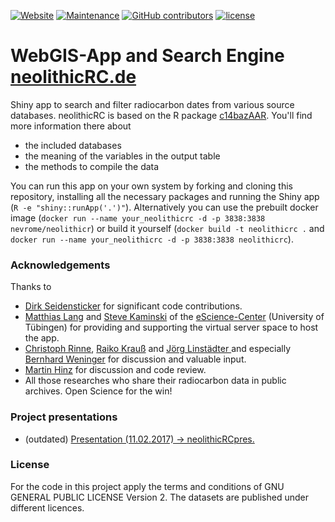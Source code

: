 [![Website](https://img.shields.io/badge/last%20webapp%20update-08.02.2017-orange.svg)](https://www.forschungsdatenarchiv.escience.uni-tuebingen.de/cSchmid/neolithicRC/) [![Maintenance](https://img.shields.io/maintenance/yes/2017.svg?maxAge=2592000)](https://github.com/nevrome/neolithicR) [![GitHub contributors](https://img.shields.io/github/contributors/nevrome/neolithicR.svg?maxAge=2592000)](https://github.com/nevrome/neolithicR/graphs/contributors) [![license](https://img.shields.io/badge/license-GPL%202-B50B82.svg)](https://github.com/nevrome/neolithicR/blob/master/LICENSE)

# WebGIS-App and Search Engine **[neolithicRC.de](https://www.forschungsdatenarchiv.escience.uni-tuebingen.de/cSchmid/neolithicRC/)**  

Shiny app to search and filter radiocarbon dates from various source databases. neolithicRC is based on the R package [c14bazAAR](https://github.com/ISAAKiel/c14bazAAR). You'll find more information there about

- the included databases
- the meaning of the variables in the output table
- the methods to compile the data

You can run this app on your own system by forking and cloning this repository, installing all the necessary packages and running the Shiny app (`R -e "shiny::runApp('.')"`). Alternatively you can use the prebuilt docker image (`docker run --name your_neolithicrc -d -p 3838:3838 nevrome/neolithicr`) or build it yourself (`docker build -t neolithicrc .` and  `docker run --name your_neolithicrc -d -p 3838:3838 neolithicrc`).

### Acknowledgements

Thanks to  

- [Dirk Seidensticker](https://uni-tuebingen.academia.edu/DirkSeidensticker) for significant code contributions.
- [Matthias Lang](http://www.escience.uni-tuebingen.de/mitarbeiter/dr-matthias-lang.html) and [Steve Kaminski](http://www.escience.uni-tuebingen.de/mitarbeiter/dr-steve-kaminski.html) of the [eScience-Center](https://www.uni-tuebingen.de/en/facilities/informations-kommunikations-und-medienzentrum-ikm/escience-center.html) (University of Tübingen) for providing and supporting the virtual server space to host the app.
- [Christoph Rinne](https://www.ufg.uni-kiel.de/en/staff-directory/scientific-collaborators/christoph-rinne), [Raiko Krauß](https://www.uni-tuebingen.de/en/faculties/faculty-of-humanities/fachbereiche/altertums-und-kunstwissenschaften/ur-und-fruehgeschichte-und-archaeologie-des-mittelalters/early-history/staff/nach-funktion/krauss-raiko-pd-dr.html) and [Jörg Linstädter ](https://www.dainst.org/mitarbeiter-detailansicht/-/person-display/1241013) and especially [Bernhard Weninger](http://ufg.phil-fak.uni-koeln.de/10115.html?&L=0) for discussion and valuable input.
- [Martin Hinz](https://github.com/MartinHinz) for discussion and code review.  
- All those researches who share their radiocarbon data in public archives. Open Science for the win!

### Project presentations

- (outdated) [Presentation (11.02.2017) -> neolithicRCpres.](https://github.com/nevrome/neolithicRCpres)

### License

For the code in this project apply the terms and conditions of GNU GENERAL PUBLIC LICENSE Version 2. The datasets are published under different licences. 
